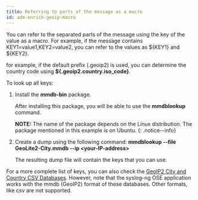 ```yaml
---
title: Referring to parts of the message as a macro
id: adm-enrich-geoip-macro
---
```


You can refer to the separated parts of the message using the key of the
value as a macro. For example, if the message contains
KEY1=value1,KEY2=value2, you can refer to the values as \${KEY1} and
\${KEY2}.

for example, if the default prefix (.geoip2) is used, you can determine
the country code using **\${.geoip2.country.iso\_code}**.

To look up all keys:

1. Install the **mmdb-bin** package.

    After installing this package, you will be able to use the
    **mmdblookup** command.

    **NOTE:** The name of the package depends on the Linux distribution. The
    package mentioned in this example is on Ubuntu.
    {: .notice--info}

2. Create a dump using the following command: **mmdblookup \--file
    GeoLite2-City.mmdb \--ip \<your-IP-address\>**

    The resulting dump file will contain the keys that you can use.

For a more complete list of keys, you can also check the 
[GeoIP2 City and Country CSV Databases](https://dev.maxmind.com/geoip/geoip2/geoip2-city-country-csv-databases/).
However, note that the syslog-ng OSE application works with the mmdb
(GeoIP2) format of these databases. Other formats, like csv are not
supported.
